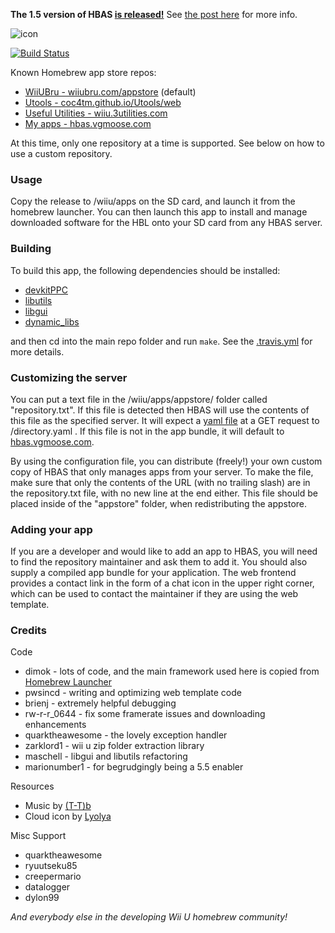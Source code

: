 **The 1.5 version of HBAS [is released!](http://github.com/vgmoose/hbas/releases)** See [the post here](https://gbatemp.net/threads/release-homebrew-app-store-for-wiiu.433275) for more info.

![icon](https://raw.githubusercontent.com/vgmoose/hbas/master/meta/icon.png)

[![Build Status](https://travis-ci.org/vgmoose/hbas.svg?branch=master)](https://travis-ci.org/vgmoose/hbas)

Known Homebrew app store repos:
- [WiiUBru - wiiubru.com/appstore](http://wiiubru.com/appstore) (default)
- [Utools - coc4tm.github.io/Utools/web](http://coc4tm.github.io/Utools/web)
- [Useful Utilities - wiiu.3utilities.com](http://wiiu.3utilities.com/appstore.html)
- [My apps - hbas.vgmoose.com](http://hbas.vgmoose.com)

At this time, only one repository at a time is supported. See below on how to use a custom repository.

### Usage
Copy the release to /wiiu/apps on the SD card, and launch it from the homebrew launcher. You can then launch this app to install and manage downloaded software for the HBL onto your SD card from any HBAS server. 

### Building
To build this app, the following dependencies should be installed:
- [devkitPPC](https://devkitpro.org/wiki/Getting_Started/devkitPPC)
- [libutils](https://github.com/Maschell/libutils)
- [libgui](https://github.com/Maschell/libgui)
- [dynamic_libs](https://github.com/Maschell/dynamic_libs)

and then cd into the main repo folder and run `make`. See the [.travis.yml](https://github.com/vgmoose/hbas/blob/master/.travis.yml) for more details.

### Customizing the server
You can put a text file in the /wiiu/apps/appstore/ folder called "repository.txt". If this file is detected then HBAS will use the contents of this file as the specified server. It will expect a [yaml file](https://github.com/vgmoose/hbas/blob/gh-pages/directory.yaml) at a GET request to /directory.yaml . If this file is not in the app bundle, it will default to [hbas.vgmoose.com](http://hbas.vgmoose.com/directory.yaml).

By using the configuration file, you can distribute (freely!) your own custom copy of HBAS that only manages apps from your server. To make the file, make sure that only the contents of the URL (with no trailing slash) are in the repository.txt file, with no new line at the end either. This file should be placed inside of the "appstore" folder, when redistributing the appstore.

### Adding your app
If you are a developer and would like to add an app to HBAS, you will need to find the repository maintainer and ask them to add it. You should also supply a compiled app bundle for your application. The web frontend provides a contact link in the form of a chat icon in the upper right corner, which can be used to contact the maintainer if they are using the web template.

### Credits

Code

- dimok - lots of code, and the main framework used here is copied from [Homebrew Launcher](https://gbatemp.net/threads/homebrew-launcher-for-wiiu.416905/)
- pwsincd - writing and optimizing web template code
- brienj - extremely helpful debugging
- rw-r-r_0644 - fix some framerate issues and downloading enhancements
- quarktheawesome - the lovely exception handler
- zarklord1 - wii u zip folder extraction library
- maschell - libgui and libutils refactoring
- marionumber1 - for begrudgingly being a 5.5 enabler

Resources

- Music by [(T-T)b](http://t-tb.bandcamp.com)
- Cloud icon by [Lyolya](http://www.flaticon.com/authors/lyolya)

Misc Support

- quarktheawesome
- ryuutseku85
- creepermario
- datalogger
- dylon99

*And everybody else in the developing Wii U homebrew community!*

